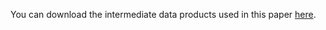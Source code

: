You can download the intermediate data products used in this paper [here](https://lcolosi.github.io/).
